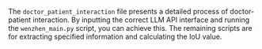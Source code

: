 The `doctor_patient_interaction` file presents a detailed process of doctor-patient interaction. By inputting the correct LLM API interface and running the `wenzhen_main.py` script, you can achieve this. The remaining scripts are for extracting specified information and calculating the IoU value.

